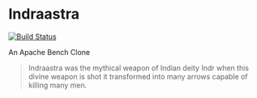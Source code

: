 # Indraastra 
[![Build Status](https://travis-ci.org/DeltaManiac/indraastra.svg?branch=master)](https://travis-ci.org/DeltaManiac/indraastra)

An Apache Bench Clone 

> Indraastra was the mythical weapon of Indian deity Indr when this divine weapon is shot it transformed into many arrows capable of killing many men.
